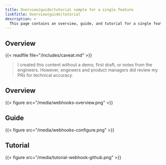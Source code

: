 ```yaml
---
title: Overview|guide|tutorial sample for a single feature
linkTitle: Overview|guide|tutorial
description: >
  This page contains an overview, guide, and tutorial for a single feature in Armory's Continuous Deployment-as-a-Service product.
---
```


## Overview

{{< readfile file="/includes/caveat.md" >}}

>I created this content without a demo, first draft, or notes from the engineers. However, engineers and product managers did review my PRs for technical accuracy.

## Overview

{{< figure src="/media/webhooks-overview.png"  >}}

## Guide

{{< figure src="/media/webhooks-configure.png" >}}

## Tutorial

{{< figure src="/media/tutorial-webhook-github.png"  >}}